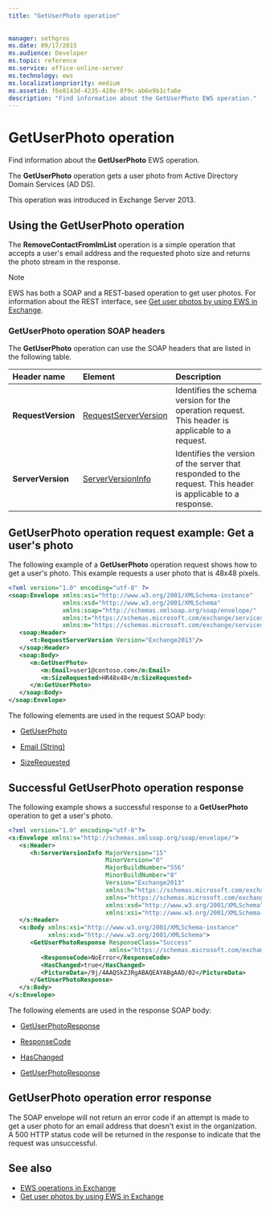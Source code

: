 ```yaml
---
title: "GetUserPhoto operation"
 
 
manager: sethgros
ms.date: 09/17/2015
ms.audience: Developer
ms.topic: reference
ms.service: office-online-server
ms.technology: ews
ms.localizationpriority: medium
ms.assetid: f6e8143d-4235-428e-8f9c-ab6e9b1cfa6e
description: "Find information about the GetUserPhoto EWS operation."
---
```


# GetUserPhoto operation

Find information about the **GetUserPhoto** EWS operation. 
  
The **GetUserPhoto** operation gets a user photo from Active Directory Domain Services (AD DS). 
  
This operation was introduced in Exchange Server 2013.
  
## Using the GetUserPhoto operation

The **RemoveContactFromImList** operation is a simple operation that accepts a user's email address and the requested photo size and returns the photo stream in the response. 
  
> [!NOTE]
> EWS has both a SOAP and a REST-based operation to get user photos. For information about the REST interface, see [Get user photos by using EWS in Exchange](https://msdn.microsoft.com/library/f86d1099-1f57-47dc-abf2-4d5ae4e900a9%28Office.15%29.aspx). 
  
### GetUserPhoto operation SOAP headers

The **GetUserPhoto** operation can use the SOAP headers that are listed in the following table. 
  
|**Header name**|**Element**|**Description**|
|:-----|:-----|:-----|
|**RequestVersion** <br/> |[RequestServerVersion](requestserverversion.md) <br/> |Identifies the schema version for the operation request. This header is applicable to a request.  <br/> |
|**ServerVersion** <br/> |[ServerVersionInfo](serverversioninfo.md) <br/> |Identifies the version of the server that responded to the request. This header is applicable to a response.  <br/> |
   
## GetUserPhoto operation request example: Get a user's photo

The following example of a **GetUserPhoto** operation request shows how to get a user's photo. This example requests a user photo that is 48x48 pixels. 
  
```XML
<?xml version="1.0" encoding="utf-8" ?>
<soap:Envelope xmlns:xsi="http://www.w3.org/2001/XMLSchema-instance"
               xmlns:xsd="http://www.w3.org/2001/XMLSchema"
               xmlns:soap="http://schemas.xmlsoap.org/soap/envelope/"
               xmlns:t="https://schemas.microsoft.com/exchange/services/2006/types"
               xmlns:m="https://schemas.microsoft.com/exchange/services/2006/messages">
   <soap:Header>
      <t:RequestServerVersion Version="Exchange2013"/>
   </soap:Header>
   <soap:Body>
      <m:GetUserPhoto>
         <m:Email>user1@contoso.com</m:Email>
         <m:SizeRequested>HR48x48</m:SizeRequested>
      </m:GetUserPhoto>
   </soap:Body>
</soap:Envelope>
```

The following elements are used in the request SOAP body:
  
- [GetUserPhoto](getuserphoto.md)
    
- [Email (String)](email-string.md)
    
- [SizeRequested](sizerequested.md)
    
## Successful GetUserPhoto operation response

The following example shows a successful response to a **GetUserPhoto** operation to get a user's photo. 
  
```XML
<?xml version="1.0" encoding="utf-8"?>
<s:Envelope xmlns:s="http://schemas.xmlsoap.org/soap/envelope/">
   <s:Header>
      <h:ServerVersionInfo MajorVersion="15" 
                           MinorVersion="0" 
                           MajorBuildNumber="556" 
                           MinorBuildNumber="8" 
                           Version="Exchange2013" 
                           xmlns:h="https://schemas.microsoft.com/exchange/services/2006/types" 
                           xmlns="https://schemas.microsoft.com/exchange/services/2006/types" 
                           xmlns:xsd="http://www.w3.org/2001/XMLSchema" 
                           xmlns:xsi="http://www.w3.org/2001/XMLSchema-instance"/>
   </s:Header>
   <s:Body xmlns:xsi="http://www.w3.org/2001/XMLSchema-instance" 
           xmlns:xsd="http://www.w3.org/2001/XMLSchema">
      <GetUserPhotoResponse ResponseClass="Success" 
                            xmlns="https://schemas.microsoft.com/exchange/services/2006/messages">
         <ResponseCode>NoError</ResponseCode>
         <HasChanged>true</HasChanged>
         <PictureData>/9j/4AAQSkZJRgABAQEAYABgAAD/02</PictureData>
      </GetUserPhotoResponse>
   </s:Body>
</s:Envelope>

```

The following elements are used in the response SOAP body:
  
- [GetUserPhotoResponse](getuserphotoresponse.md)
    
- [ResponseCode](responsecode.md)
    
- [HasChanged](haschanged.md)
    
- [GetUserPhotoResponse](getuserphotoresponse.md)
    
## GetUserPhoto operation error response

The SOAP envelope will not return an error code if an attempt is made to get a user photo for an email address that doesn't exist in the organization. A 500 HTTP status code will be returned in the response to indicate that the request was unsuccessful. 
  
## See also

- [EWS operations in Exchange](ews-operations-in-exchange.md)   
- [Get user photos by using EWS in Exchange](https://msdn.microsoft.com/library/f86d1099-1f57-47dc-abf2-4d5ae4e900a9%28Office.15%29.aspx)
    

